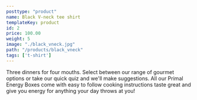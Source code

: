 ```yaml
---
posttype: "product"
name: Black V-neck tee shirt
templateKey: product
id: 2
price: 100.00
weight: 5
image: "./black_vneck.jpg"
path: "/products/black_vneck"
tags: ['t-shirt']
---
```


<!-- ![alt text](/products/black_vneck/black_vneck.jpg) -->
Three dinners for four mouths. Select between our range of gourmet options or take our quick quiz and we'll make suggestions. All our Primal Energy Boxes come with easy to follow cooking instructions taste great and give you energy for anything your day throws at you! 